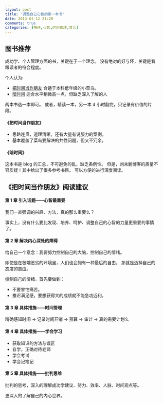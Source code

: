 ```yaml
---
layout: post
title: "调整自己心智的第一本书"
date: 2013-04-12 21:29
comments: true
categories: [书评,心智,时间管理,育儿]
---
```


图书推荐
--------

成功学、个人管理方面的书，关键在于一个理念。
没有绝对的好与坏，关键是看跟读者的符合程度。

个人认为:

- [把时间当作朋友](http://book.douban.com/subject/3609132/)
    合适于本科低年级的小菜鸟。
- [暗时间](http://book.douban.com/subject/6709809/)
    适合水平稍微高一点，但缺乏深入了解的人

两本书选一本即可。 或者，精读一本，另一本 4 小时翻完，只记录有价值的片段。

<!--more-->

#### 《把时间当作朋友》

- 思路连贯，道理清晰，还有大量有说服力的案例。
- 基本覆盖了菜鸟要解决的共性问题，但又不冗余。

#### 《暗时间》

这本书是 blog 的汇总，不可避免的乱，缺乏条例性。
但是，刘未鹏博客的质量不容质疑！其中给出了很多参考书目。
可以方便的进行深度阅读。

《把时间当作朋友》阅读建议
--------------------------

#### 第 1 章 引入话题——心智最重要

我们一直强调的兴趣、方法，真的那么重要么？

事实上，没有什么要比发现、培养、呵护、调整自己的心智的力量更重要的事情了。

#### 第 2 章 解决内心深处的障碍

给自己一个意念：我要努力控制自己的大脑，控制自己的情绪。

即使是在极端恶劣的环境里，人们也会拥有一种最后的自由， 那就是选择自己的态度的自由。

控制自己的情绪，首先要做到：

- 不要害怕痛苦。
- 推迟满足感，要想获得大的成绩就不能急功近利。

#### 第 3 章 具体措施——时间管理

精确感知时间 -> 记录时间开销 -> 预算 -> 审计 -> 真的需要计划么

#### 第 4 章 具体措施——学会学习

- 获取知识的方法与误区
- 自学，正确对待老师
- 学会考试
- 学会记笔记

#### 第 5 章 具体措施——批判思维

批判的思考，深入的理解成功学建议、努力、效率、人脉、时间观点等。

更深入的了解自己的内心世界。
